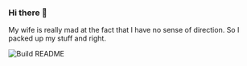 ### Hi there 👋

<!-- START_JOKE_SECTION -->
My wife is really mad at the fact that I have no sense of direction.
So I packed up my stuff and right.
<!-- END_JOKE_SECTION -->


![Build README](https://github.com/ThomasTSWD/ThomasTSWD/workflows/Build%20README/badge.svg)


<!--
**ThomasTSWD/ThomasTSWD** is a ✨ _special_ ✨ repository because its `README.md` (this file) appears on your GitHub profile.

Here are some ideas to get you started:

- 🔭 I’m currently working on ...
- 🌱 I’m currently learning ...
- 👯 I’m looking to collaborate on ...
- 🤔 I’m looking for help with ...
- 💬 Ask me about ...
- 📫 How to reach me: ...
- 😄 Pronouns: ...
- ⚡ Fun fact: ...
-->

